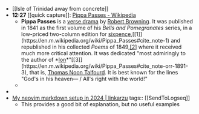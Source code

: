 - [[Isle of Trinidad away from concrete]]
- **12:27** [[quick capture]]:  [Pippa Passes - Wikipedia](https://en.wikipedia.org/wiki/Pippa_Passes)
	- **Pippa Passes** is a [verse drama](https://en.m.wikipedia.org/wiki/Verse_drama) by [Robert Browning](https://en.m.wikipedia.org/wiki/Robert_Browning). It was published in 1841 as the first volume of his *Bells and Pomegranates* series, in a low-priced two-column edition for [sixpence](https://en.m.wikipedia.org/wiki/Sixpence_(British_coin)),[[1]](https://en.m.wikipedia.org/wiki/Pippa_Passes#cite_note-1) and republished in his collected *Poems* of 1849,[[2]](https://en.m.wikipedia.org/wiki/Pippa_Passes#cite_note-2) where it received much more critical attention. It was dedicated "most admiringly to the author of *[Ion](https://en.m.wikipedia.org/wiki/Ion_(Talfourd_play))*"[[3]](https://en.m.wikipedia.org/wiki/Pippa_Passes#cite_note-orr-1891-3), that is, [Thomas Noon Talfourd](https://en.m.wikipedia.org/wiki/Thomas_Noon_Talfourd). It is best known for the lines "God's in his heaven— / All's right with the world!"
	-
-
- [My neovim markdown setup in 2024 | linkarzu](https://linkarzu.com/posts/neovim/markdown-setup-2024/#where-are-all-these-files)
  tags:: [[SendToLogseq]]
	- This provides a good bit of explanation, but no useful examples